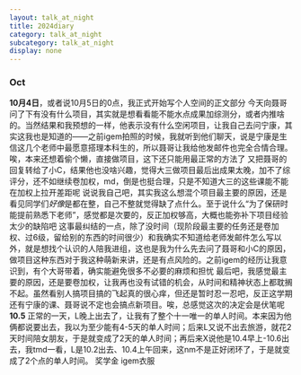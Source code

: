 ```yaml
---
layout: talk_at_night
title: 2024diary
category: talk_at_night
subcategory: talk_at_night
display: none
---
```


<!-- more -->

### Oct
**10月4日**，或者说10月5日的0点，我正式开始写个人空间的正文部分
今天向聂哥问了下有没有什么项目，其实就是想看看能不能水点成果加综测分，或者内推啥的。当然结果和我预想的一样，他表示没有什么空闲项目，让我自己去问宁康，其实这我也是知道的——之前igem拍照的时候，我就听到他们聊天，说是宁康是生信这几个老师中最愿意搭理本科生的，所以聂哥让我给他发邮件也完全合情合理。唉，本来还想着偷个懒，直接做项目，这下还只能用最正常的方法了
又把聂哥的回复转给了小C，结果他也没啥兴趣，觉得大三做项目最后出成果太晚，加不了综评分，还不如继续卷加权，md，倒是也挺合理，只是不知道大三的这些课能不能在加权上拉开差距呢
说说我自己吧，其实我这么想混个项目最主要的原因，还是看见同学们*好像*是都在整，自己不整就觉得缺了点什么。至于说什么“为了保研时能提前熟悉下老师”，感觉都是次要的，反正加权够高，大概也能弥补下项目经验太少的缺陷吧
这事最纠结的一点，除了没时间（现阶段最主要的任务还是卷加权、过6级，留给别的东西的时间很少）和我确实不知道给老师发邮件怎么写以外，就是想找个认识的人陪我进组，这也是我为什么先去问了聂哥和小C的原因，做项目这种东西对于我这种萌新来讲，还是有点风险的。之前igem的经历让我意识到，有个大哥带着，确实能避免很多不必要的麻烦和担忧
最后吧，我感觉最主要的原因，还是要卷加权，让我再也没有试错的机会，从时间和精神状态上都耽搁不起。虽然看别人搞项目搞的飞起真的很心痒，但还是暂时忍一忍吧，反正这学期还有宁康的课、聂哥说不定也会搞点新项目。唉，总感觉这次的决定会是伏笔呢
**10.5**
正常的一天，L晚上出去了，让我有了整个十一唯一的单人时间。本来因为他俩都说要出去，我以为至少能有4-5天的单人时间；后来L又说不出去旅游，就花2天时间陪女朋友，于是就变成了2天的单人时间；再后来X说他是10.4早上-10.6出去，我tmd一看，L是10.2出去、10.4上午回来，这nm不是正好闭环了，于是就变成了2个点的单人时间。
奖学金 igem衣服
